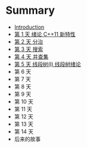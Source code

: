 # Summary

* [Introduction](README.md)
* [第 1 天 绪论 C++11 新特性](/day1.md)
* [第 2 天 分治](//day2.md)
* [第 3 天 搜索](//day3.md)
* [第 4 天 并查集](/day4.md)
* [第 5 天 线段树\(I\) 线段树绪论](//day5.md)
* 第 6 天
* 第 7 天
* 第 8 天
* 第 9 天
* 第 10 天
* 第 11 天
* 第 12 天
* 第 13 天
* 第 14 天
* 后来的故事



